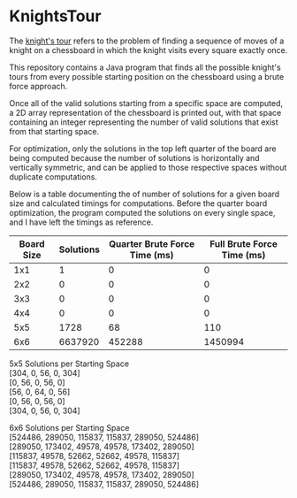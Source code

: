 KnightsTour
===========

The [knight's tour](https://en.wikipedia.org/wiki/Knight%27s_tour) refers to
the problem of finding a sequence of moves of a knight on a chessboard in which 
the knight visits every square exactly once. 

This repository contains a Java program that finds all the possible knight's tours
from every possible starting position on the chessboard using a brute force approach.

Once all of the valid solutions starting from a specific space are computed, a 2D array representation of 
the chessboard is printed out, with that space containing an integer representing the number of valid
solutions that exist from that starting space.

For optimization, only the solutions in the top left quarter of the board are being computed because
the number of solutions is horizontally and vertically symmetric, and can be applied to those respective
spaces without duplicate computations.

Below is a table documenting the of number of solutions for a given board size
and calculated timings for computations. Before the quarter board optimization, the program computed the solutions
on every single space, and I have left the timings as reference.

| Board Size | Solutions | Quarter Brute Force Time (ms) | Full Brute Force Time (ms) |
|------------|-----------|-------------------------------|----------------------------|
| 1x1        |1          |0                              |0                           |
| 2x2        |0          |0                              |0                           |
| 3x3        |0          |0                              |0                           |
| 4x4        |0          |0                              |0                           |
| 5x5        |1728       |68                             |110                         |
| 6x6        |6637920    |452288                         |1450994                     |

5x5 Solutions per Starting Space  
[304, 0, 56, 0, 304]  
[0, 56, 0, 56, 0]  
[56, 0, 64, 0, 56]  
[0, 56, 0, 56, 0]  
[304, 0, 56, 0, 304]  

6x6 Solutions per Starting Space  
[524486, 289050, 115837, 115837, 289050, 524486]  
[289050, 173402, 49578, 49578, 173402, 289050]  
[115837, 49578, 52662, 52662, 49578, 115837]  
[115837, 49578, 52662, 52662, 49578, 115837]  
[289050, 173402, 49578, 49578, 173402, 289050]  
[524486, 289050, 115837, 115837, 289050, 524486]  